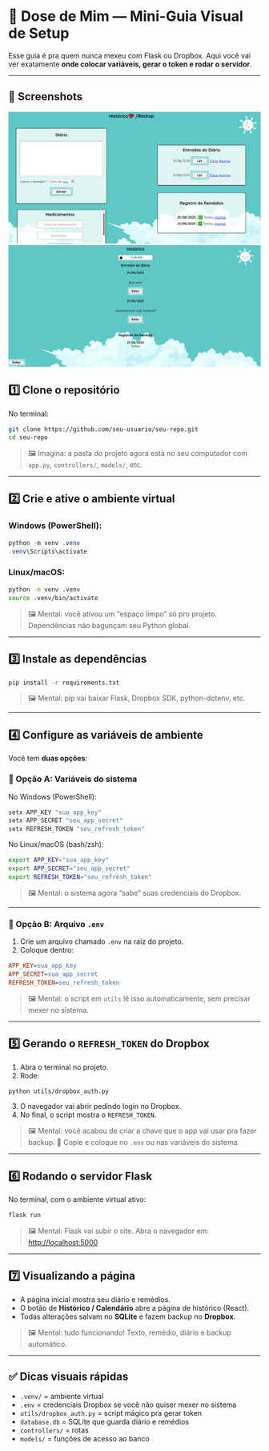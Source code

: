 # 💊 Dose de Mim — Mini-Guia Visual de Setup

Esse guia é pra quem nunca mexeu com Flask ou Dropbox. Aqui você vai ver exatamente **onde colocar variáveis, gerar o token e rodar o servidor**.

---

## 🤳 Screenshots

![img.png](screenshots/img.png)
![img-2.png](screenshots/img-2.png)


## 1️⃣ Clone o repositório

No terminal:

```bash
git clone https://github.com/seu-usuario/seu-repo.git
cd seu-repo
```

> 🖼 Imagina: a pasta do projeto agora está no seu computador com `app.py`, `controllers/`, `models/`, etc.

---

## 2️⃣ Crie e ative o ambiente virtual

### Windows (PowerShell):

```powershell
python -m venv .venv
.venv\Scripts\activate
```

### Linux/macOS:

```bash
python -m venv .venv
source .venv/bin/activate
```

> 🖼 Mental: você ativou um “espaço limpo” só pro projeto. Dependências não bagunçam seu Python global.

---

## 3️⃣ Instale as dependências

```bash
pip install -r requirements.txt
```

> 🖼 Mental: pip vai baixar Flask, Dropbox SDK, python-dotenv, etc.

---

## 4️⃣ Configure as variáveis de ambiente

Você tem **duas opções**:

### 🔹 Opção A: Variáveis do sistema

No Windows (PowerShell):

```powershell
setx APP_KEY "sua_app_key"
setx APP_SECRET "seu_app_secret"
setx REFRESH_TOKEN "seu_refresh_token"
```

No Linux/macOS (bash/zsh):

```bash
export APP_KEY="sua_app_key"
export APP_SECRET="seu_app_secret"
export REFRESH_TOKEN="seu_refresh_token"
```

> 🖼 Mental: o sistema agora “sabe” suas credenciais do Dropbox.

---

### 🔹 Opção B: Arquivo `.env`

1. Crie um arquivo chamado `.env` na raiz do projeto.
2. Coloque dentro:

```ini
APP_KEY=sua_app_key
APP_SECRET=sua_app_secret
REFRESH_TOKEN=seu_refresh_token
```

> 🖼 Mental: o script em `utils` lê isso automaticamente, sem precisar mexer no sistema.

---

## 5️⃣ Gerando o `REFRESH_TOKEN` do Dropbox

1. Abra o terminal no projeto.
2. Rode:

```bash
python utils/dropbox_auth.py
```

3. O navegador vai abrir pedindo login no Dropbox.
4. No final, o script mostra o `REFRESH_TOKEN`.

> 🖼 Mental: você acabou de criar a chave que o app vai usar pra fazer backup.
> 🔑 Copie e coloque no `.env` ou nas variáveis do sistema.

---

## 6️⃣ Rodando o servidor Flask

No terminal, com o ambiente virtual ativo:

```bash
flask run
```

> 🖼 Mental: Flask vai subir o site.
> Abra o navegador em: [http://localhost:5000](http://localhost:5000)

---

## 7️⃣ Visualizando a página

* A página inicial mostra seu diário e remédios.
* O botão de **Histórico / Calendário** abre a página de histórico (React).
* Todas alterações salvam no **SQLite** e fazem backup no **Dropbox**.

> 🖼 Mental: tudo funcionando! Texto, remédio, diário e backup automático.

---

## ✅ Dicas visuais rápidas

* `.venv/` = ambiente virtual
* `.env` = credenciais Dropbox se você não quiser mexer no sistema
* `utils/dropbox_auth.py` = script mágico pra gerar token
* `database.db` = SQLite que guarda diário e remédios
* `controllers/` = rotas
* `models/` = funções de acesso ao banco

